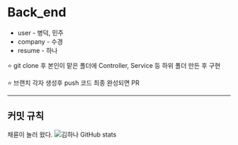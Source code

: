 # Back_end

* user - 병덕, 민주
* company - 수경
* resume - 하나

⭐ git clone 후 본인이 맡은 폴더에 Controller, Service 등 하위 폴더 만든 후 구현

⭐ 브랜치 각자 생성후 push 코드 최종 완성되면 PR

***  

## 커밋 규칙

채륜이 놀러 왔다.
 ![김하나 GitHub stats](https://github-readme-stats.vercel.app/api?username=kimhana11&show_icons=true&theme=dark)

